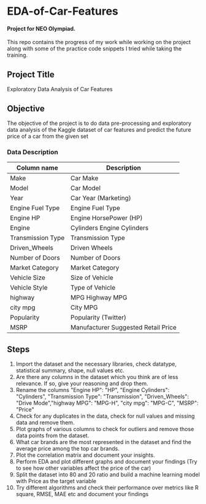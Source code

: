 # EDA-of-Car-Features
#### Project for NEO Olympiad.

This repo contains the progress of my work while working on the project along with some of the practice code snippets I tried while taking the training.

## Project Title
Exploratory Data Analysis of Car Features

## Objective
The objective of the project is to do data pre-processing and exploratory data analysis of the Kaggle dataset of car features and predict the future price of a car from the given set

### Data Description
|Column name|Description|
|---|---|
|Make|Car Make |
|Model|Car Model | 
|Year| Car Year (Marketing)|
|Engine Fuel Type| Engine Fuel Type|
|Engine HP | Engine HorsePower (HP)|
|Engine|Cylinders Engine Cylinders|
|Transmission Type| Transmission Type |
|Driven_Wheels| Driven Wheels |
|Number of Doors| Number of Doors|
|Market Category| Market Category |
|Vehicle Size| Size of Vehicle |
|Vehicle Style| Type of Vehicle |
|highway| MPG Highway MPG |
|city mpg| City MPG|
|Popularity|Popularity (Twitter)|
|MSRP |Manufacturer Suggested Retail Price|

## Steps

1.  Import the dataset and the necessary libraries, check datatype, statistical summary,
shape, null values etc.
2. Are there any columns in the dataset which you think are of less relevance. If so, give
your reasoning and drop them.
3. Rename the columns "Engine HP": "HP", "Engine Cylinders": "Cylinders", "Transmission
Type": "Transmission", "Driven_Wheels": "Drive Mode","highway MPG": "MPG-H", "city
mpg": "MPG-C", "MSRP": "Price"
4. Check for any duplicates in the data, check for null values and missing data and remove
them.
5. Plot graphs of various columns to check for outliers and remove those data points from the
dataset.
6. What car brands are the most represented in the dataset and find the average price among
the top car brands.
7. Plot the correlation matrix and document your insights.
8. Perform EDA and plot different graphs and document your findings (Try to see how other
variables affect the price of the car)
9. Split the dataset into 80 and 20 ratio and build a machine learning model with
Price as the target variable
10. Try different algorithms and check their performance over metrics like R
square, RMSE, MAE etc and document your findings
